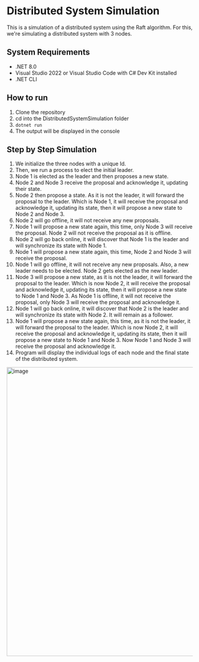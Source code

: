 # Distributed System Simulation

This is a simulation of a distributed system using the Raft algorithm. For this, we're simulating a distributed system with 3 nodes.

## System Requirements

- .NET 8.0
- Visual Studio 2022 or Visual Studio Code with C# Dev Kit installed
- .NET CLI

## How to run

1. Clone the repository
2. cd into the DistributedSystemSimulation folder
3. ```dotnet run```
4. The output will be displayed in the console

## Step by Step Simulation

1. We initialize the three nodes with a unique Id.
2. Then, we run a process to elect the initial leader.
3. Node 1 is elected as the leader and then proposes a new state.
4. Node 2 and Node 3 receive the proposal and acknowledge it, updating their state.
5. Node 2 then propose a state. As it is not the leader, it will forward the proposal to the leader. Which is Node 1, it will receive the proposal and acknowledge it, updating its state, then it will propose a new state to Node 2 and Node 3.
6. Node 2 will go offline, it will not receive any new proposals.
7. Node 1 will propose a new state again, this time, only Node 3 will receive the proposal. Node 2 will not receive the proposal as it is offline.
8. Node 2 will go back online, it will discover that Node 1 is the leader and will synchronize its state with Node 1.
9. Node 1 will propose a new state again, this time, Node 2 and Node 3 will receive the proposal.
10. Node 1 will go offline, it will not receive any new proposals. Also, a new leader needs to be elected. Node 2 gets elected as the new leader.
11. Node 3 will propose a new state, as it is not the leader, it will forward the proposal to the leader. Which is now Node 2, it will receive the proposal and acknowledge it, updating its state, then it will propose a new state to Node 1 and Node 3. As Node 1 is offline, it will not receive the proposal, only Node 3 will receive the proposal and acknowledge it.
12. Node 1 will go back online, it will discover that Node 2 is the leader and will synchronize its state with Node 2. It will remain as a follower.
13. Node 1 will propose a new state again, this time, as it is not the leader, it will forward the proposal to the leader. Which is now Node 2, it will receive the proposal and acknowledge it, updating its state, then it will propose a new state to Node 1 and Node 3. Now Node 1 and Node 3 will receive the proposal and acknowledge it.
14. Program will display the individual logs of each node and the final state of the distributed system.

<img width="780" alt="image" src="https://github.com/user-attachments/assets/a6c70f26-0d35-483c-95cc-382cf29a81be" />
